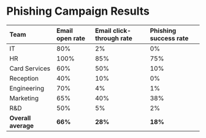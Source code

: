 # Phishing Campaign Results

| Team            | Email open rate | Email click-through rate | Phishing success rate |
| :-------------- | :-------------- | :----------------------- | :-------------------- |
| IT              | 80%             | 2%                       | 0%                    |
| HR              | 100%            | 85%                      | 75%                   |
| Card Services   | 60%             | 50%                      | 10%                   |
| Reception       | 40%             | 10%                      | 0%                    |
| Engineering     | 70%             | 4%                       | 1%                    |
| Marketing       | 65%             | 40%                      | 38%                   |
| R&D             | 50%             | 5%                       | 2%                    |
| **Overall average** | **66%** | **28%** | **18%** |
